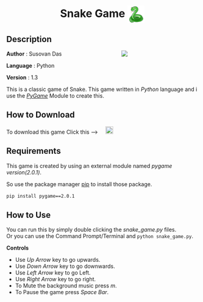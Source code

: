 #
**<H1 align = "center">Snake Game <img align= "center" height=45 src="resources/snake_game_icon.png"></H1>**

## Description

<img align= "right" width=40% src="https://github.com/DasBabuGH/Python-Games/blob/master/Assets/snake_game.gif">

**Author** : Susovan Das

**Language** : Python

**Version** : 1.3

This is a classic game of Snake. This game written in _Python_ language and i use the [_PyGame_](https://www.pygame.org/news) Module to create this.

## How to Download

To download this game Click this --> &nbsp; &nbsp; [<img src="https://github.com/DasBabuGH/Python-Games/blob/master/Assets/.download_icon.png" width="20" height="20"/>][DownGit]

## Requirements

This game is created by using an external module named _pygame version(2.0.1)_.

So use the package manager [pip](https://pypi.org/project/pip/) to install those package.

```bash
pip install pygame==2.0.1
```

## How to Use

You can run this by simply double clicking the _snake_game.py_ files.  
Or you can use the Command Prompt/Terminal and `python snake_game.py`.  

**Controls**  
* Use _Up Arrow_ key to go upwards.  
* Use _Down Arrow_ key to go downwards.  
* Use _Left Arrow_ key to go Left.  
* Use _Right Arrow_ key to go right.  
* To Mute the background music press _m_.  
* To Pause the game press _Space Bar_.

<!--Inner Links-->
[DownGit]: https://minhaskamal.github.io/DownGit/#/home?url=https://github.com/DasBabuGH/Python-Games/Snake_Game